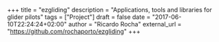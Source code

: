 +++
title = "ezgliding"
description = "Applications, tools and libraries for glider pilots"
tags = ["Project"]
draft = false
date = "2017-06-10T22:24:24+02:00"
author = "Ricardo Rocha"
external_url = "https://github.com/rochaporto/ezgliding"
+++

